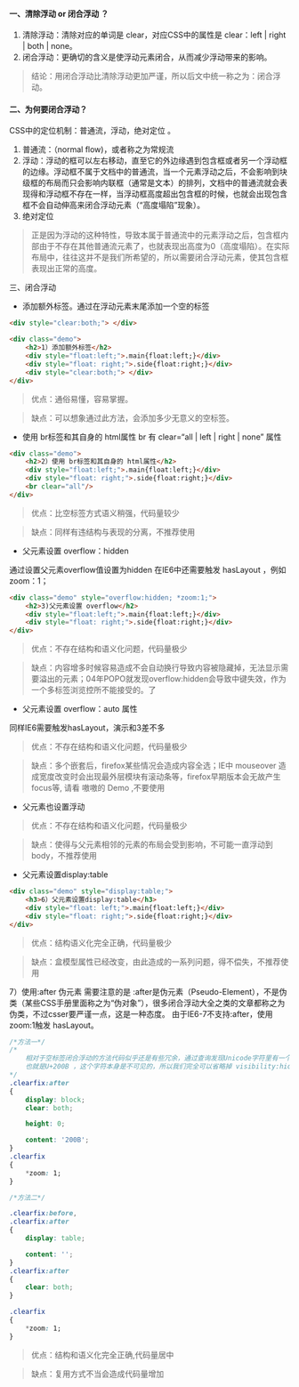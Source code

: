 #### 一、清除浮动 or 闭合浮动 ？


1. 清除浮动：清除对应的单词是 clear，对应CSS中的属性是 clear：left | right | both | none。
2. 闭合浮动：更确切的含义是使浮动元素闭合，从而减少浮动带来的影响。

> 结论：用闭合浮动比清除浮动更加严谨，所以后文中统一称之为：闭合浮动。

#### 二、为何要闭合浮动？

CSS中的定位机制：普通流，浮动，绝对定位 。

1. 普通流：（normal flow)，或者称之为常规流
2. 浮动：浮动的框可以左右移动，直至它的外边缘遇到包含框或者另一个浮动框的边缘。浮动框不属于文档中的普通流，当一个元素浮动之后，不会影响到块级框的布局而只会影响内联框（通常是文本）的排列，文档中的普通流就会表现得和浮动框不存在一样，当浮动框高度超出包含框的时候，也就会出现包含框不会自动伸高来闭合浮动元素（“高度塌陷”现象）。
3. 绝对定位

> 正是因为浮动的这种特性，导致本属于普通流中的元素浮动之后，包含框内部由于不存在其他普通流元素了，也就表现出高度为0（高度塌陷）。在实际布局中，往往这并不是我们所希望的，所以需要闭合浮动元素，使其包含框表现出正常的高度。


三、闭合浮动

- 添加额外标签。通过在浮动元素末尾添加一个空的标签

```html
<div style="clear:both;"> </div>
```

```html
<div class="demo">
    <h2>1）添加额外标签</h2>
    <div style="float:left;">.main{float:left;}</div>
    <div style="float: right;">.side{float:right;}</div>
    <div style="clear:both;"> </div>
</div>
```

> 优点：通俗易懂，容易掌握。

> 缺点：可以想象通过此方法，会添加多少无意义的空标签。

- 使用 br标签和其自身的 html属性 br 有 clear=“all | left | right | none” 属性


```html
<div class="demo">
    <h2>2）使用 br标签和其自身的 html属性</h2>
    <div style="float:left;">.main{float:left;}</div>
    <div style="float: right;">.side{float:right;}</div>
    <br clear="all"/>
</div>
```

>  优点：比空标签方式语义稍强，代码量较少

>  缺点：同样有违结构与表现的分离，不推荐使用

- 父元素设置 overflow：hidden

通过设置父元素overflow值设置为hidden
在IE6中还需要触发 hasLayout ，例如 zoom：1；


```html
<div class="demo" style="overflow:hidden; *zoom:1;">
    <h2>3)父元素设置 overflow</h2>
    <div style="float:left;">.main{float:left;}</div>
    <div style="float: right;">.side{float:right;}</div>
</div>
```
> 优点：不存在结构和语义化问题，代码量极少

> 缺点：内容增多时候容易造成不会自动换行导致内容被隐藏掉，无法显示需要溢出的元素；04年POPO就发现overflow:hidden会导致中键失效，作为一个多标签浏览控所不能接受的。了

- 父元素设置 overflow：auto 属性

同样IE6需要触发hasLayout，演示和3差不多

> 优点：不存在结构和语义化问题，代码量极少

> 缺点：多个嵌套后，firefox某些情况会造成内容全选；IE中 mouseover 造成宽度改变时会出现最外层模块有滚动条等，firefox早期版本会无故产生focus等, 请看 嗷嗷的 Demo ,不要使用

- 父元素也设置浮动

> 优点：不存在结构和语义化问题，代码量极少

> 缺点：使得与父元素相邻的元素的布局会受到影响，不可能一直浮动到body，不推荐使用

- 父元素设置display:table

```html
<div class="demo" style="display:table;">
    <h3>6）父元素设置display:table</h3>
    <div style="float: left;">.main{float:left;}</div>
    <div style="float: right;">.side{float:right;}</div>
</div>
```

> 优点：结构语义化完全正确，代码量极少

> 缺点：盒模型属性已经改变，由此造成的一系列问题，得不偿失，不推荐使用

7）使用:after 伪元素
需要注意的是 :after是伪元素（Pseudo-Element），不是伪类（某些CSS手册里面称之为“伪对象”），很多闭合浮动大全之类的文章都称之为伪类，不过csser要严谨一点，这是一种态度。
由于IE6-7不支持:after，使用 zoom:1触发 hasLayout。


```css
/*方法一*/
/*
	相对于空标签闭合浮动的方法代码似乎还是有些冗余，通过查询发现Unicode字符里有一个"零宽度空格"，
	也就是U+200B ，这个字符本身是不可见的，所以我们完全可以省略掉 visibility:hidden了
*/
.clearfix:after
{
    display: block;
    clear: both;

    height: 0;

    content: '200B';
}
.clearfix
{
    *zoom: 1;
}

/*方法二*/

.clearfix:before,
.clearfix:after
{
    display: table;

    content: '';
}
.clearfix:after
{
    clear: both;
}

.clearfix
{
    *zoom: 1;
}
```

> 优点：结构和语义化完全正确,代码量居中

> 缺点：复用方式不当会造成代码量增加